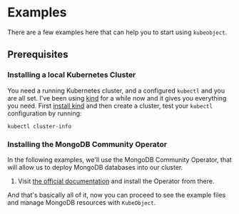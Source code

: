 # Examples

There are a few examples here that can help you to start using
`kubeobject`.

## Prerequisites


### Installing a local Kubernetes Cluster
You need a running Kubernetes cluster, and a configured `kubectl` and
you are all set. I've been using
[kind](https://github.com/kubernetes-sigs/kind) for a while now and it
gives you everything you need. First [install
kind](https://kind.sigs.k8s.io/docs/user/quick-start/) and then create
a cluster, test your `kubectl` configuration by running:

    kubectl cluster-info


### Installing the MongoDB Community Operator

In the following examples, we'll use the MongoDB Community Operator, that will
allow us to deploy MongoDB databases into our cluster.

1. Visit [the official
   documentation](https://github.com/mongodb/mongodb-kubernetes-operator/blob/master/docs/install-upgrade.md)
   and install the Operator from there.

And that's basically all of it, now you can proceed to see the example files and
manage MongoDB resources with `KubeObject`.
